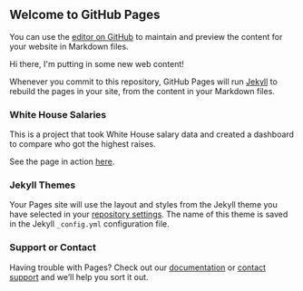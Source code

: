 ## Welcome to GitHub Pages

You can use the [editor on GitHub](https://github.com/amkessler/amkessler.github.io/edit/main/README.md) to maintain and preview the content for your website in Markdown files.  
  
Hi there, I'm putting in some new web content!  

Whenever you commit to this repository, GitHub Pages will run [Jekyll](https://jekyllrb.com/) to rebuild the pages in your site, from the content in your Markdown files.

### White House Salaries

This is a project that took White House salary data and created a dashboard to compare who got the highest raises.  
  
See the page in action [here](https://amkessler.github.io/whsalaries/).




### Jekyll Themes

Your Pages site will use the layout and styles from the Jekyll theme you have selected in your [repository settings](https://github.com/amkessler/amkessler.github.io/settings). The name of this theme is saved in the Jekyll `_config.yml` configuration file.

### Support or Contact

Having trouble with Pages? Check out our [documentation](https://docs.github.com/categories/github-pages-basics/) or [contact support](https://github.com/contact) and we’ll help you sort it out.
